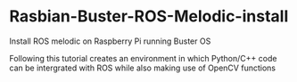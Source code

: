 # Rasbian-Buster-ROS-Melodic-install
Install ROS melodic on Raspberry Pi running Buster OS

Following this tutorial creates an environment in which Python/C++ code can be intergrated with ROS while also making use of OpenCV functions 
